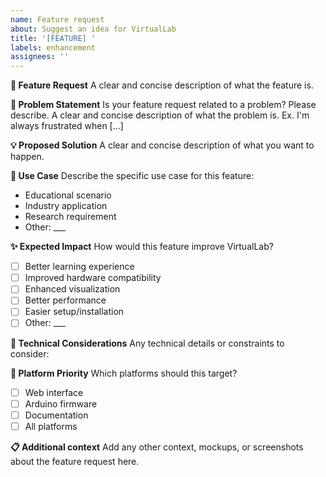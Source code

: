 ```yaml
---
name: Feature request
about: Suggest an idea for VirtualLab
title: '[FEATURE] '
labels: enhancement
assignees: ''
---
```


**🚀 Feature Request**
A clear and concise description of what the feature is.

**📝 Problem Statement** 
Is your feature request related to a problem? Please describe.
A clear and concise description of what the problem is. Ex. I'm always frustrated when [...]

**💡 Proposed Solution**
A clear and concise description of what you want to happen.

**🎯 Use Case**
Describe the specific use case for this feature:
- Educational scenario
- Industry application  
- Research requirement
- Other: ___

**✨ Expected Impact**
How would this feature improve VirtualLab?
- [ ] Better learning experience
- [ ] Improved hardware compatibility
- [ ] Enhanced visualization
- [ ] Better performance
- [ ] Easier setup/installation
- [ ] Other: ___

**🔧 Technical Considerations**
Any technical details or constraints to consider:

**📱 Platform Priority**
Which platforms should this target?
- [ ] Web interface
- [ ] Arduino firmware
- [ ] Documentation
- [ ] All platforms

**📋 Additional context**
Add any other context, mockups, or screenshots about the feature request here.
